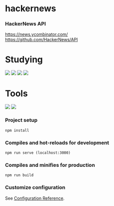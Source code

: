 # hackernews

### HackerNews API

https://news.ycombinator.com/  
https://github.com/HackerNews/API

# Studying</br>

<img src="https://img.shields.io/badge/Vue-4FC08D?style=flat&logo=Vue.js&logoColor=white"/>
<img src="https://img.shields.io/badge/JavaScript-F7DF1E?style=flat&logo=javascript&logoColor=white"/>
<img src="https://img.shields.io/badge/HTML5-E34F26?style=flat&logo=HTML5&logoColor=white"/>
<img src="https://img.shields.io/badge/CSS3-1572B6?style=flat&logo=CSS3&logoColor=white"/>

# Tools</br>

<img src="https://img.shields.io/badge/VisualStudioCode-007ACC?style=flat&logo=Visual Studio Code&logoColor=white"/>
<img src="https://img.shields.io/badge/GitHub-181717?style=flat&logo=GitHub&logoColor=white"/>

### Project setup

```
npm install
```

### Compiles and hot-reloads for development

```
npm run serve (localhost:3000)
```

### Compiles and minifies for production

```
npm run build
```

### Customize configuration

See [Configuration Reference](https://cli.vuejs.org/config/).

